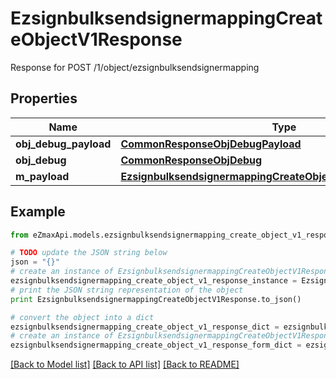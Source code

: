 # EzsignbulksendsignermappingCreateObjectV1Response

Response for POST /1/object/ezsignbulksendsignermapping

## Properties
Name | Type | Description | Notes
------------ | ------------- | ------------- | -------------
**obj_debug_payload** | [**CommonResponseObjDebugPayload**](CommonResponseObjDebugPayload.md) |  | 
**obj_debug** | [**CommonResponseObjDebug**](CommonResponseObjDebug.md) |  | [optional] 
**m_payload** | [**EzsignbulksendsignermappingCreateObjectV1ResponseMPayload**](EzsignbulksendsignermappingCreateObjectV1ResponseMPayload.md) |  | 

## Example

```python
from eZmaxApi.models.ezsignbulksendsignermapping_create_object_v1_response import EzsignbulksendsignermappingCreateObjectV1Response

# TODO update the JSON string below
json = "{}"
# create an instance of EzsignbulksendsignermappingCreateObjectV1Response from a JSON string
ezsignbulksendsignermapping_create_object_v1_response_instance = EzsignbulksendsignermappingCreateObjectV1Response.from_json(json)
# print the JSON string representation of the object
print EzsignbulksendsignermappingCreateObjectV1Response.to_json()

# convert the object into a dict
ezsignbulksendsignermapping_create_object_v1_response_dict = ezsignbulksendsignermapping_create_object_v1_response_instance.to_dict()
# create an instance of EzsignbulksendsignermappingCreateObjectV1Response from a dict
ezsignbulksendsignermapping_create_object_v1_response_form_dict = ezsignbulksendsignermapping_create_object_v1_response.from_dict(ezsignbulksendsignermapping_create_object_v1_response_dict)
```
[[Back to Model list]](../README.md#documentation-for-models) [[Back to API list]](../README.md#documentation-for-api-endpoints) [[Back to README]](../README.md)


